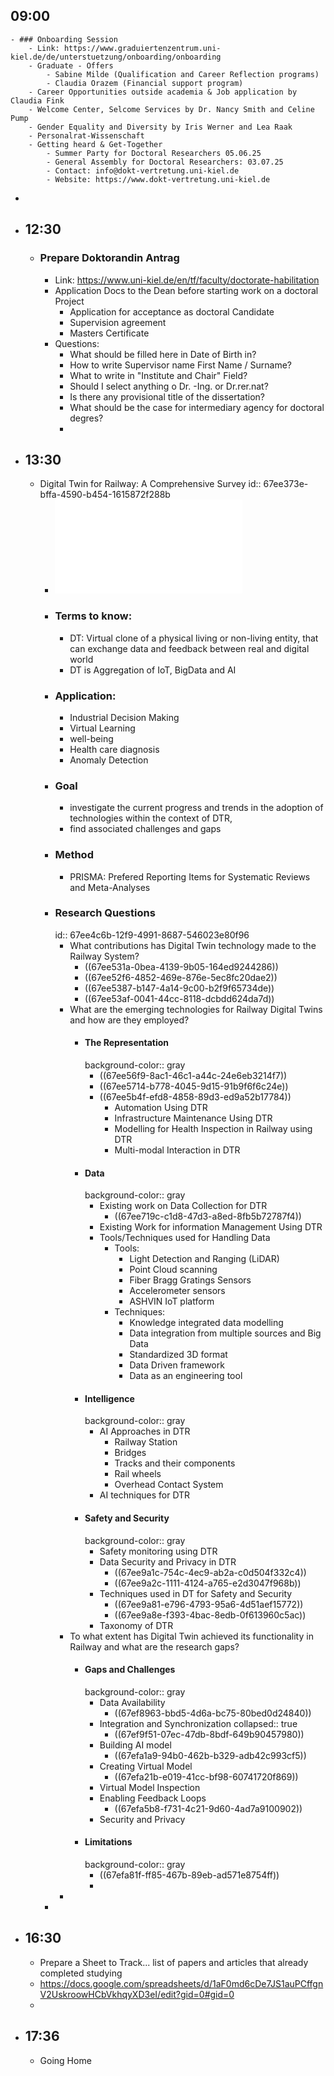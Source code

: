 ## 09:00
	- ### Onboarding Session
		- Link: https://www.graduiertenzentrum.uni-kiel.de/de/unterstuetzung/onboarding/onboarding
		- Graduate - Offers
			- Sabine Milde (Qualification and Career Reflection programs)
			- Claudia Orazem (Financial support program)
		- Career Opportunities outside academia & Job application by Claudia Fink
		- Welcome Center, Selcome Services by Dr. Nancy Smith and Celine Pump
		- Gender Equality and Diversity by Iris Werner and Lea Raak
		- Personalrat-Wissenschaft
		- Getting heard & Get-Together
			- Summer Party for Doctoral Researchers 05.06.25
			- General Assembly for Doctoral Researchers: 03.07.25
			- Contact: info@dokt-vertretung.uni-kiel.de
			- Website: https://www.dokt-vertretung.uni-kiel.de
-
- ## 12:30
	- ### Prepare Doktorandin Antrag
		- Link: https://www.uni-kiel.de/en/tf/faculty/doctorate-habilitation
		- Application Docs to the Dean before starting work on a doctoral Project
			- Application for acceptance as doctoral Candidate
			- Supervision agreement
			- Masters Certificate
		- Questions:
			- What should be filled here in Date of Birth in?
			- How to write Supervisor name First Name / Surname?
			- What to write in "Institute and Chair" Field?
			- Should I select anything o Dr. -Ing. or Dr.rer.nat?
			- Is there any provisional title of the dissertation?
			- What should be the case for intermediary agency for doctoral degres?
			-
- ## 13:30
	- Digital Twin for Railway: A Comprehensive Survey
	  id:: 67ee373e-bffa-4590-b454-1615872f288b
		- ![Digital_Twin_for_Railway_A_Comprehensive_Survey.pdf](../assets/Digital_Twin_for_Railway_A_Comprehensive_Survey_1743601493256_0.pdf)
		- ### Terms to know:
			- DT: Virtual clone of a physical living or non-living entity, that can exchange data and feedback between real and digital world
			- DT is Aggregation of IoT, BigData and AI
		- ### Application:
			- Industrial Decision Making
			- Virtual Learning
			- well-being
			- Health care diagnosis
			- Anomaly Detection
		- ### Goal
			- investigate the current progress and trends in the adoption of technologies within the context of DTR,
			- find associated challenges and gaps
		- ### Method
			- PRISMA: Prefered Reporting Items for Systematic Reviews and Meta-Analyses
		- ### Research Questions
		  id:: 67ee4c6b-12f9-4991-8687-546023e80f96
			- What contributions has Digital Twin technology made to the Railway System?
				- ((67ee531a-0bea-4139-9b05-164ed9244286))
				- ((67ee52f6-4852-469e-876e-5ec8fc20dae2))
				- ((67ee5387-b147-4a14-9c00-b2f9f65734de))
				- ((67ee53af-0041-44cc-8118-dcbdd624da7d))
			- What are the emerging technologies for Railway Digital Twins and how are they employed?
				- #### The Representation
				  background-color:: gray
					- ((67ee56f9-8ac1-46c1-a44c-24e6eb3214f7))
					- ((67ee5714-b778-4045-9d15-91b9f6f6c24e))
					- ((67ee5b4f-efd8-4858-89d3-ed9a52b17784))
						- Automation Using DTR
						- Infrastructure Maintenance Using DTR
						- Modelling for Health Inspection in Railway using DTR
						- Multi-modal Interaction in DTR
				- #### Data
				  background-color:: gray
					- Existing work on Data Collection for DTR
						- ((67ee719c-c1d8-47d3-a8ed-8fb5b72787f4))
					- Existing Work for information Management Using DTR
					- Tools/Techniques used for Handling Data
						- Tools:
							- Light Detection and Ranging (LiDAR)
							- Point Cloud scanning
							- Fiber Bragg Gratings Sensors
							- Accelerometer sensors
							- ASHVIN IoT platform
						- Techniques:
							- Knowledge integrated data modelling
							- Data integration from multiple sources and Big Data
							- Standardized 3D format
							- Data Driven framework
							- Data as an engineering tool
				- #### Intelligence
				  background-color:: gray
					- AI Approaches in DTR
						- Railway Station
						- Bridges
						- Tracks and their components
						- Rail wheels
						- Overhead Contact System
					- AI techniques for DTR
				- #### Safety and Security
				  background-color:: gray
					- Safety monitoring using DTR
					- Data Security and Privacy in DTR
						- ((67ee9a1c-754c-4ec9-ab2a-c0d504f332c4))
						- ((67ee9a2c-1111-4124-a765-e2d3047f968b))
					- Techniques used in DT for Safety and Security
						- ((67ee9a81-e796-4793-95a6-4d51aef15772))
						- ((67ee9a8e-f393-4bac-8edb-0f613960c5ac))
					- Taxonomy of DTR
			- To what extent has Digital Twin achieved its functionality in Railway and what are the research gaps?
				- #### Gaps and Challenges
				  background-color:: gray
					- Data Availability
						- ((67ef8963-bbd5-4d6a-bc75-80bed0d24840))
					- Integration and Synchronization
					  collapsed:: true
						- ((67ef9f51-07ec-47db-8bdf-649b90457980))
					- Building AI model
						- ((67efa1a9-94b0-462b-b329-adb42c993cf5))
					- Creating Virtual Model
						- ((67efa21b-e019-41cc-bf98-60741720f869))
					- Virtual Model Inspection
					- Enabling Feedback Loops
						- ((67efa5b8-f731-4c21-9d60-4ad7a9100902))
					- Security and Privacy
				- #### Limitations
				  background-color:: gray
					- ((67efa81f-ff85-467b-89eb-ad571e8754ff))
					-
			-
		-
- ## 16:30
	- Prepare a Sheet to Track... list of papers and articles that already completed studying
	- https://docs.google.com/spreadsheets/d/1aF0md6cDe7JS1auPCffgnV2UskroowHCbVkhqyXD3eI/edit?gid=0#gid=0
	-
- ## 17:36
	- Going Home